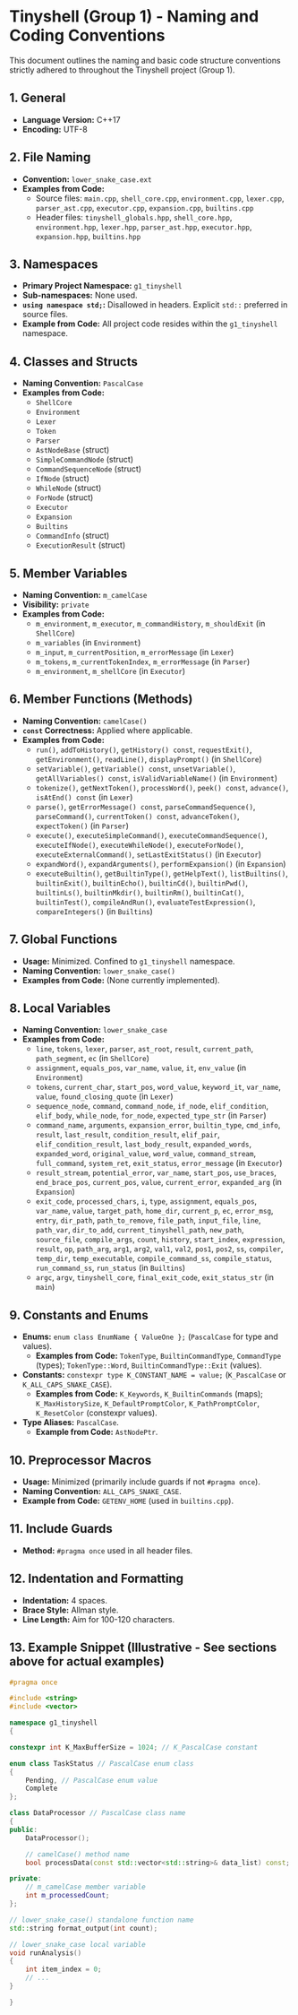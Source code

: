 # Tinyshell (Group 1) - Naming and Coding Conventions

This document outlines the naming and basic code structure conventions strictly adhered to throughout the Tinyshell project (Group 1).

## 1. General

- **Language Version:** C++17
- **Encoding:** UTF-8

## 2. File Naming

- **Convention:** `lower_snake_case.ext`
- **Examples from Code:**
    - Source files: `main.cpp`, `shell_core.cpp`, `environment.cpp`, `lexer.cpp`, `parser_ast.cpp`, `executor.cpp`, `expansion.cpp`, `builtins.cpp`
    - Header files: `tinyshell_globals.hpp`, `shell_core.hpp`, `environment.hpp`, `lexer.hpp`, `parser_ast.hpp`, `executor.hpp`, `expansion.hpp`, `builtins.hpp`

## 3. Namespaces

- **Primary Project Namespace:** `g1_tinyshell`
- **Sub-namespaces:** None used.
- **`using namespace std;`:** Disallowed in headers. Explicit `std::` preferred in source files.
- **Example from Code:** All project code resides within the `g1_tinyshell` namespace.

## 4. Classes and Structs

- **Naming Convention:** `PascalCase`
- **Examples from Code:**
    - `ShellCore`
    - `Environment`
    - `Lexer`
    - `Token`
    - `Parser`
    - `AstNodeBase` (struct)
    - `SimpleCommandNode` (struct)
    - `CommandSequenceNode` (struct)
    - `IfNode` (struct)
    - `WhileNode` (struct)
    - `ForNode` (struct)
    - `Executor`
    - `Expansion`
    - `Builtins`
    - `CommandInfo` (struct)
    - `ExecutionResult` (struct)

## 5. Member Variables

- **Naming Convention:** `m_camelCase`
- **Visibility:** `private`
- **Examples from Code:**
    - `m_environment`, `m_executor`, `m_commandHistory`, `m_shouldExit` (in `ShellCore`)
    - `m_variables` (in `Environment`)
    - `m_input`, `m_currentPosition`, `m_errorMessage` (in `Lexer`)
    - `m_tokens`, `m_currentTokenIndex`, `m_errorMessage` (in `Parser`)
    - `m_environment`, `m_shellCore` (in `Executor`)

## 6. Member Functions (Methods)

- **Naming Convention:** `camelCase()`
- **`const` Correctness:** Applied where applicable.
- **Examples from Code:**
    - `run()`, `addToHistory()`, `getHistory() const`, `requestExit()`, `getEnvironment()`, `readLine()`, `displayPrompt()` (in `ShellCore`)
    - `setVariable()`, `getVariable() const`, `unsetVariable()`, `getAllVariables() const`, `isValidVariableName()` (in `Environment`)
    - `tokenize()`, `getNextToken()`, `processWord()`, `peek() const`, `advance()`, `isAtEnd() const` (in `Lexer`)
    - `parse()`, `getErrorMessage() const`, `parseCommandSequence()`, `parseCommand()`, `currentToken() const`, `advanceToken()`, `expectToken()` (in `Parser`)
    - `execute()`, `executeSimpleCommand()`, `executeCommandSequence()`, `executeIfNode()`, `executeWhileNode()`, `executeForNode()`, `executeExternalCommand()`, `setLastExitStatus()` (in `Executor`)
    - `expandWord()`, `expandArguments()`, `performExpansion()` (in `Expansion`)
    - `executeBuiltin()`, `getBuiltinType()`, `getHelpText()`, `listBuiltins()`, `builtinExit()`, `builtinEcho()`, `builtinCd()`, `builtinPwd()`, `builtinLs()`, `builtinMkdir()`, `builtinRm()`, `builtinCat()`, `builtinTest()`, `compileAndRun()`, `evaluateTestExpression()`, `compareIntegers()` (in `Builtins`)

## 7. Global Functions

- **Usage:** Minimized. Confined to `g1_tinyshell` namespace.
- **Naming Convention:** `lower_snake_case()`
- **Examples from Code:** (None currently implemented).

## 8. Local Variables

- **Naming Convention:** `lower_snake_case`
- **Examples from Code:**
    - `line`, `tokens`, `lexer`, `parser`, `ast_root`, `result`, `current_path`, `path_segment`, `ec` (in `ShellCore`)
    - `assignment`, `equals_pos`, `var_name`, `value`, `it`, `env_value` (in `Environment`)
    - `tokens`, `current_char`, `start_pos`, `word_value`, `keyword_it`, `var_name`, `value`, `found_closing_quote` (in `Lexer`)
    - `sequence_node`, `command`, `command_node`, `if_node`, `elif_condition`, `elif_body`, `while_node`, `for_node`, `expected_type_str` (in `Parser`)
    - `command_name`, `arguments`, `expansion_error`, `builtin_type`, `cmd_info`, `result`, `last_result`, `condition_result`, `elif_pair`, `elif_condition_result`, `last_body_result`, `expanded_words`, `expanded_word`, `original_value`, `word_value`, `command_stream`, `full_command`, `system_ret`, `exit_status`, `error_message` (in `Executor`)
    - `result_stream`, `potential_error`, `var_name`, `start_pos`, `use_braces`, `end_brace_pos`, `current_pos`, `value`, `current_error`, `expanded_arg` (in `Expansion`)
    - `exit_code`, `processed_chars`, `i`, `type`, `assignment`, `equals_pos`, `var_name`, `value`, `target_path`, `home_dir`, `current_p`, `ec`, `error_msg`, `entry`, `dir_path`, `path_to_remove`, `file_path`, `input_file`, `line`, `path_var`, `dir_to_add`, `current_tinyshell_path`, `new_path`, `source_file`, `compile_args`, `count`, `history`, `start_index`, `expression`, `result`, `op`, `path_arg`, `arg1`, `arg2`, `val1`, `val2`, `pos1`, `pos2`, `ss`, `compiler`, `temp_dir`, `temp_executable`, `compile_command_ss`, `compile_status`, `run_command_ss`, `run_status` (in `Builtins`)
    - `argc`, `argv`, `tinyshell_core`, `final_exit_code`, `exit_status_str` (in `main`)

## 9. Constants and Enums

- **Enums:** `enum class EnumName { ValueOne };` (`PascalCase` for type and values).
    - **Examples from Code:** `TokenType`, `BuiltinCommandType`, `CommandType` (types); `TokenType::Word`, `BuiltinCommandType::Exit` (values).
- **Constants:** `constexpr type K_CONSTANT_NAME = value;` (`K_PascalCase` or `K_ALL_CAPS_SNAKE_CASE`).
    - **Examples from Code:** `K_Keywords`, `K_BuiltinCommands` (maps); `K_MaxHistorySize`, `K_DefaultPromptColor`, `K_PathPromptColor`, `K_ResetColor` (constexpr values).
- **Type Aliases:** `PascalCase`.
    - **Example from Code:** `AstNodePtr`.

## 10. Preprocessor Macros

- **Usage:** Minimized (primarily include guards if not `#pragma once`).
- **Naming Convention:** `ALL_CAPS_SNAKE_CASE`.
- **Example from Code:** `GETENV_HOME` (used in `builtins.cpp`).

## 11. Include Guards

- **Method:** `#pragma once` used in all header files.

## 12. Indentation and Formatting

- **Indentation:** 4 spaces.
- **Brace Style:** Allman style.
- **Line Length:** Aim for 100-120 characters.

## 13. Example Snippet (Illustrative - See sections above for actual examples)

```cpp
#pragma once

#include <string>
#include <vector>

namespace g1_tinyshell
{

constexpr int K_MaxBufferSize = 1024; // K_PascalCase constant

enum class TaskStatus // PascalCase enum class
{
    Pending, // PascalCase enum value
    Complete
};

class DataProcessor // PascalCase class name
{
public:
    DataProcessor();

    // camelCase() method name
    bool processData(const std::vector<std::string>& data_list) const;

private:
    // m_camelCase member variable
    int m_processedCount;
};

// lower_snake_case() standalone function name
std::string format_output(int count);

// lower_snake_case local variable
void runAnalysis()
{
    int item_index = 0;
    // ...
}

}
```

